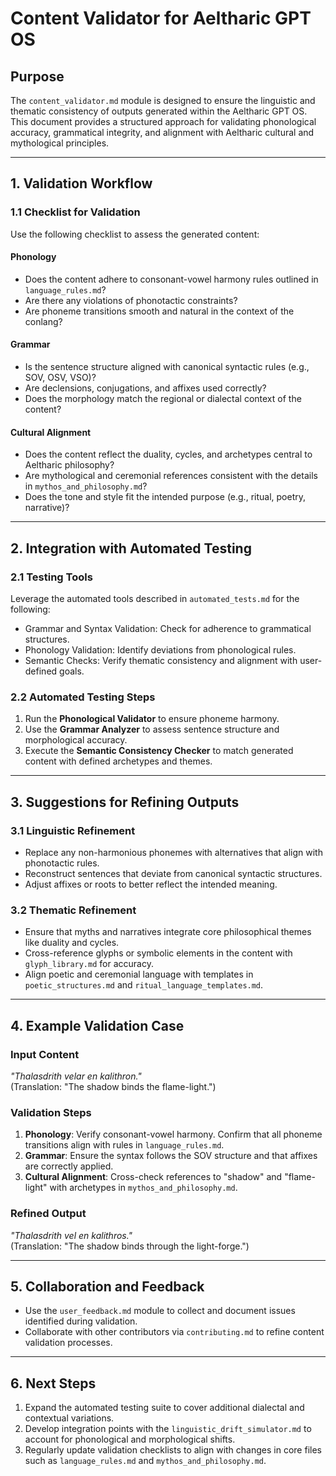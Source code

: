 # **Content Validator for Aeltharic GPT OS**

## **Purpose**
The `content_validator.md` module is designed to ensure the linguistic and thematic consistency of outputs generated within the Aeltharic GPT OS. This document provides a structured approach for validating phonological accuracy, grammatical integrity, and alignment with Aeltharic cultural and mythological principles.

---

## **1. Validation Workflow**

### **1.1 Checklist for Validation**
Use the following checklist to assess the generated content:

#### **Phonology**
- Does the content adhere to consonant-vowel harmony rules outlined in `language_rules.md`?
- Are there any violations of phonotactic constraints?
- Are phoneme transitions smooth and natural in the context of the conlang?

#### **Grammar**
- Is the sentence structure aligned with canonical syntactic rules (e.g., SOV, OSV, VSO)?
- Are declensions, conjugations, and affixes used correctly?
- Does the morphology match the regional or dialectal context of the content?

#### **Cultural Alignment**
- Does the content reflect the duality, cycles, and archetypes central to Aeltharic philosophy?
- Are mythological and ceremonial references consistent with the details in `mythos_and_philosophy.md`?
- Does the tone and style fit the intended purpose (e.g., ritual, poetry, narrative)?

---

## **2. Integration with Automated Testing**

### **2.1 Testing Tools**
Leverage the automated tools described in `automated_tests.md` for the following:
- Grammar and Syntax Validation: Check for adherence to grammatical structures.
- Phonology Validation: Identify deviations from phonological rules.
- Semantic Checks: Verify thematic consistency and alignment with user-defined goals.

### **2.2 Automated Testing Steps**
1. Run the **Phonological Validator** to ensure phoneme harmony.
2. Use the **Grammar Analyzer** to assess sentence structure and morphological accuracy.
3. Execute the **Semantic Consistency Checker** to match generated content with defined archetypes and themes.

---

## **3. Suggestions for Refining Outputs**

### **3.1 Linguistic Refinement**
- Replace any non-harmonious phonemes with alternatives that align with phonotactic rules.
- Reconstruct sentences that deviate from canonical syntactic structures.
- Adjust affixes or roots to better reflect the intended meaning.

### **3.2 Thematic Refinement**
- Ensure that myths and narratives integrate core philosophical themes like duality and cycles.
- Cross-reference glyphs or symbolic elements in the content with `glyph_library.md` for accuracy.
- Align poetic and ceremonial language with templates in `poetic_structures.md` and `ritual_language_templates.md`.

---

## **4. Example Validation Case**

### **Input Content**
_"Thalasdrith velar en kalithron."_  
(Translation: "The shadow binds the flame-light.")

### **Validation Steps**
1. **Phonology**: Verify consonant-vowel harmony. Confirm that all phoneme transitions align with rules in `language_rules.md`.
2. **Grammar**: Ensure the syntax follows the SOV structure and that affixes are correctly applied.
3. **Cultural Alignment**: Cross-check references to "shadow" and "flame-light" with archetypes in `mythos_and_philosophy.md`.

### **Refined Output**
_"Thalasdrith vel en kalithros."_  
(Translation: "The shadow binds through the light-forge.")

---

## **5. Collaboration and Feedback**
- Use the `user_feedback.md` module to collect and document issues identified during validation.
- Collaborate with other contributors via `contributing.md` to refine content validation processes.

---

## **6. Next Steps**
1. Expand the automated testing suite to cover additional dialectal and contextual variations.
2. Develop integration points with the `linguistic_drift_simulator.md` to account for phonological and morphological shifts.
3. Regularly update validation checklists to align with changes in core files such as `language_rules.md` and `mythos_and_philosophy.md`.
